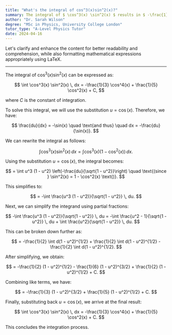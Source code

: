 ```yaml
---
title: "What's the integral of cos^3(x)sin^2(x)?"
summary: The integral of $ \cos^3(x) \sin^2(x) $ results in $ -\frac{1}{3} \cos^4(x) + \frac{1}{5} \cos^2(x) + C $, representing the antiderivative of the given trigonometric expression.
author: "Dr. Sarah Wilson"
degree: "MSc in Physics, University College London"
tutor_type: "A-Level Physics Tutor"
date: 2024-04-16
---
```


Let's clarify and enhance the content for better readability and comprehension, while also formatting mathematical expressions appropriately using LaTeX.

---

The integral of $\cos^3(x) \sin^2(x)$ can be expressed as:

$$
\int \cos^3(x) \sin^2(x) \, dx = -\frac{1}{3} \cos^4(x) + \frac{1}{5} \cos^2(x) + C,
$$

where $C$ is the constant of integration.

To solve this integral, we will use the substitution $u = \cos(x)$. Therefore, we have:

$$
\frac{du}{dx} = -\sin(x) \quad \text{and thus} \quad dx = -\frac{du}{\sin(x)}.
$$

We can rewrite the integral as follows:

$$
\int \cos^3(x) \sin^2(x) \, dx = \int \cos^3(x) (1 - \cos^2(x)) \, dx.
$$

Using the substitution $u = \cos(x)$, the integral becomes:

$$
= \int u^3 (1 - u^2) \left(-\frac{du}{\sqrt{1 - u^2}}\right) \quad \text{(since } \sin^2(x) = 1 - \cos^2(x) \text{)}.
$$

This simplifies to:

$$
= -\int \frac{u^3 (1 - u^2)}{\sqrt{1 - u^2}} \, du.
$$

Next, we can simplify the integrand using partial fractions:

$$
-\int \frac{u^3 (1 - u^2)}{\sqrt{1 - u^2}} \, du = -\int \frac{u^2 - 1}{\sqrt{1 - u^2}} \, du + \int \frac{u^2}{\sqrt{1 - u^2}} \, du.
$$

This can be broken down further as:

$$
= -\frac{1}{2} \int d(1 - u^2)^{1/2} + \frac{1}{2} \int d(1 - u^2)^{1/2} - \frac{1}{2} \int d(1 - u^2)^{1/2}.
$$

After simplifying, we obtain:

$$
= -\frac{1}{2} (1 - u^2)^{1/2} - \frac{1}{6} (1 - u^2)^{3/2} + \frac{1}{2} (1 - u^2)^{1/2} + C.
$$

Combining like terms, we have:

$$
= -\frac{1}{3} (1 - u^2)^{3/2} + \frac{1}{5} (1 - u^2)^{1/2} + C.
$$

Finally, substituting back $u = \cos(x)$, we arrive at the final result:

$$
\int \cos^3(x) \sin^2(x) \, dx = -\frac{1}{3} \cos^4(x) + \frac{1}{5} \cos^2(x) + C.
$$

This concludes the integration process.
    